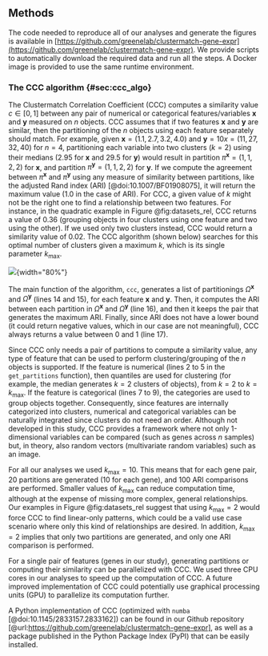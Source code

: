 ## Methods

The code needed to reproduce all of our analyses and generate the figures is available in [https://github.com/greenelab/clustermatch-gene-expr](https://github.com/greenelab/clustermatch-gene-expr).
We provide scripts to automatically download the required data and run all the steps.
A Docker image is provided to use the same runtime environment.



### The CCC algorithm {#sec:ccc_algo}

The Clustermatch Correlation Coefficient (CCC) computes a similarity value $c \in \left[0,1\right]$ between any pair of numerical or categorical features/variables $\mathbf{x}$ and $\mathbf{y}$ measured on $n$ objects.
CCC assumes that if two features $\mathbf{x}$ and $\mathbf{y}$ are similar, then the partitioning of the $n$ objects using each feature separately should match.
For example, given $\mathbf{x}=(1.1, 2.7, 3.2, 4.0)$ and $\mathbf{y}=10x=(11, 27, 32, 40)$ for $n=4$, partitioning each variable into two clusters ($k=2$) using their medians (2.95 for $\mathbf{x}$ and 29.5 for $\mathbf{y}$) would result in partition $\pi^{\mathbf{x}}=(1, 1, 2, 2)$ for $\mathbf{x}$, and partition $\pi^{\mathbf{y}}=(1, 1, 2, 2)$ for $\mathbf{y}$.
If we compute the agreement between $\pi^{\mathbf{x}}$ and $\pi^{\mathbf{y}}$ using any measure of similarity between partitions, like the adjusted Rand index (ARI) [@doi:10.1007/BF01908075], it will return the maximum value (1.0 in the case of ARI).
For CCC, a given value of $k$ might not be the right one to find a relationship between two features.
For instance, in the quadratic example in Figure @fig:datasets_rel, CCC returns a value of 0.36 (grouping objects in four clusters using one feature and two using the other).
If we used only two clusters instead, CCC would return a similarity value of 0.02.
The CCC algorithm (shown below) searches for this optimal number of clusters given a maximum $k$, which is its single parameter $k_{\mathrm{max}}$.

![
](images/intro/ccc_algorithm/ccc_algorithm.svg "CCC algorithm"){width="80%"}

The main function of the algorithm, `ccc`, generates a list of partitionings $\Omega^{\mathbf{x}}$ and $\Omega^{\mathbf{y}}$ (lines 14 and 15), for each feature $\mathbf{x}$ and $\mathbf{y}$.
Then, it computes the ARI between each partition in $\Omega^{\mathbf{x}}$ and $\Omega^{\mathbf{y}}$ (line 16), and then it keeps the pair that generates the maximum ARI.
Finally, since ARI does not have a lower bound (it could return negative values, which in our case are not meaningful), CCC always returns a value between 0 and 1 (line 17).


Since CCC only needs a pair of partitions to compute a similarity value, any type of feature that can be used to perform clustering/grouping of the $n$ objects is supported.
If the feature is numerical (lines 2 to 5 in the `get_partitions` function), then quantiles are used for clustering (for example, the median generates $k=2$ clusters of objects), from $k=2$ to $k=k_{\mathrm{max}}$.
If the feature is categorical (lines 7 to 9), the categories are used to group objects together.
Consequently, since features are internally categorized into clusters, numerical and categorical variables can be naturally integrated since clusters do not need an order.
Although not developed in this study, CCC provides a framework where not only 1-dimensional variables can be compared (such as genes across $n$ samples) but, in theory, also random vectors (multivariate random variables) such as an image.


For all our analyses we used $k_{\mathrm{max}}=10$.
This means that for each gene pair, 20 partitions are generated (10 for each gene), and 100 ARI comparisons are performed.
Smaller values of $k_{\mathrm{max}}$ can reduce computation time, although at the expense of missing more complex, general relationships.
Our examples in Figure @fig:datasets_rel suggest that using $k_{\mathrm{max}}=2$ would force CCC to find linear-only patterns, which could be a valid use case scenario where only this kind of relationships are desired.
In addition, $k_{\mathrm{max}}=2$ implies that only two partitions are generated, and only one ARI comparison is performed.


For a single pair of features (genes in our study), generating partitions or computing their similarity can be parallelized with CCC.
We used three CPU cores in our analyses to speed up the computation of CCC.
A future improved implementation of CCC could potentially use graphical processing units (GPU) to parallelize its computation further.


A Python implementation of CCC (optimized with `numba` [@doi:10.1145/2833157.2833162]) can be found in our Github repository [@url:https://github.com/greenelab/clustermatch-gene-expr], as well as a package published in the Python Package Index (PyPI) that can be easily installed.
